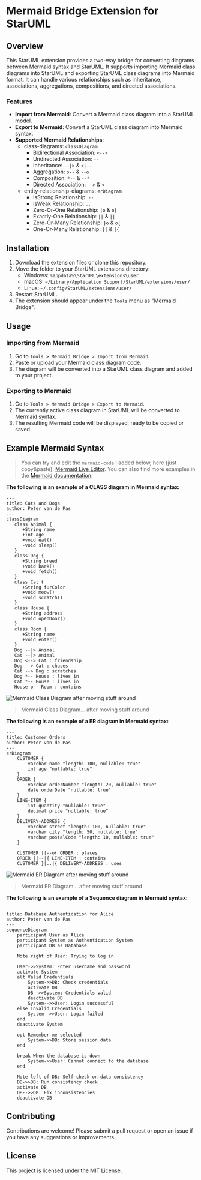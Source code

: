 # Mermaid Bridge Extension for StarUML

## Overview

This StarUML extension provides a two-way bridge for converting diagrams between Mermaid syntax and StarUML. It supports importing Mermaid class diagrams into StarUML and exporting StarUML class diagrams into Mermaid format. It can handle various relationships such as inheritance, associations, aggregations, compositions, and directed associations.

### Features

- **Import from Mermaid**: Convert a Mermaid class diagram into a StarUML model.
- **Export to Mermaid**: Convert a StarUML class diagram into Mermaid syntax.
- **Supported Mermaid Relationships**:
  - class-diagrams: `classDiagram`
    - Bidirectional Association: `<-->`
    - Undirected Association: `--`
    - Inheritance: `--|>` & `<|--`
    - Aggregation: `o--` & `--o`
    - Composition: `*--` & `--*`
    - Directed Association: `-->` & `<--`
  - entity-relationship-diagrams: `erDiagram`
    - IsStrong Relationship: `--`
    - IsWeak Relationship: `..`
    - Zero-Or-One Relationship: `|o` & `o|`
    - Exactly-One Relationship: `||` & `||`
    - Zero-Or-Many Relationship: `}o` & `o{`
    - One-Or-Many Relationship: `}|` & `|{`

## Installation

1. Download the extension files or clone this repository.
2. Move the folder to your StarUML extensions directory:
   - Windows: `%appdata%\StarUML\extensions\user`
   - macOS: `~/Library/Application Support/StarUML/extensions/user/`
   - Linux: `~/.config/StarUML/extensions/user/`
3. Restart StarUML.
4. The extension should appear under the `Tools` menu as "Mermaid Bridge".

## Usage

### Importing from Mermaid

1. Go to `Tools > Mermaid Bridge > Import from Mermaid`.
2. Paste or upload your Mermaid class diagram code.
3. The diagram will be converted into a StarUML class diagram and added to your project.

### Exporting to Mermaid

1. Go to `Tools > Mermaid Bridge > Export to Mermaid`.
2. The currently active class diagram in StarUML will be converted to Mermaid syntax.
3. The resulting Mermaid code will be displayed, ready to be copied or saved.

## Example Mermaid Syntax

> You can try and edit the `mermaid-code` I added below, here (just copy&paste): [Mermaid Live Editor](https://mermaid-js.github.io/mermaid-live-editor/). You can also find more examples in the [Mermaid documentation](https://mermaid.js.org/intro/).

**The following is an example of a CLASS diagram in Mermaid syntax:**

```mermaid
---
title: Cats and Dogs
author: Peter van de Pas
---
classDiagram
   class Animal {
      +String name
      +int age
      +void eat()
      -void sleep()
   }
   class Dog {
      +String breed
      +void bark()
      +void fetch()
   }
   class Cat {
      +String furColor
      +void meow()
      -void scratch()
   }
   class House {
      +String address
      +void openDoor()
   }
   class Room {
      +String name
      +void enter()
   }
   Dog --|> Animal
   Cat --|> Animal
   Dog <--> Cat : friendship
   Dog --> Cat : chases
   Cat --> Dog : scratches
   Dog *-- House : lives in
   Cat *-- House : lives in
   House o-- Room : contains
```

![Mermaid Class Diagram after moving stuff around](images/Mermaid-ClassDiagram.png)

> Mermaid Class Diagram... after moving stuff around

**The following is an example of a ER diagram in Mermaid syntax:**

```mermaid
---
title: Customer Orders
author: Peter van de Pas
---
erDiagram
    CUSTOMER {
        varchar name "length: 100, nullable: true"
        int age "nullable: true"
    }
    ORDER {
        varchar orderNumber "length: 20, nullable: true"
        date orderDate "nullable: true"
    }
    LINE-ITEM {
        int quantity "nullable: true"
        decimal price "nullable: true"
    }
    DELIVERY-ADDRESS {
        varchar street "length: 100, nullable: true"
        varchar city "length: 50, nullable: true"
        varchar postalCode "length: 10, nullable: true"
    }

    CUSTOMER ||--o{ ORDER : places
    ORDER ||--|{ LINE-ITEM : contains
    CUSTOMER }|..|{ DELIVERY-ADDRESS : uses
```

![Mermaid ER Diagram after moving stuff around](images/Mermaid-ERDiagram.png)

> Mermaid ER Diagram... after moving stuff around

**The following is an example of a Sequence diagram in Mermaid syntax:**

```mermaid
---
title: Database Authentication for Alice
author: Peter van de Pas
---
sequenceDiagram
    participant User as Alice
    participant System as Authentication System
    participant DB as Database

    Note right of User: Trying to log in

    User->>System: Enter username and password
    activate System
    alt Valid Credentials
        System->>DB: Check credentials
        activate DB
        DB-->>System: Credentials valid
        deactivate DB
        System-->>User: Login successful
    else Invalid Credentials
        System-->>User: Login failed
    end
    deactivate System

    opt Remember me selected
        System->>DB: Store session data
    end

    break When the database is down
        System->>User: Cannot connect to the database
    end

    Note left of DB: Self-check on data consistency
    DB->>DB: Run consistency check
    activate DB
    DB-->>DB: Fix inconsistencies
    deactivate DB
```

## Contributing

Contributions are welcome! Please submit a pull request or open an issue if you have any suggestions or improvements.

## License

This project is licensed under the MIT License.
